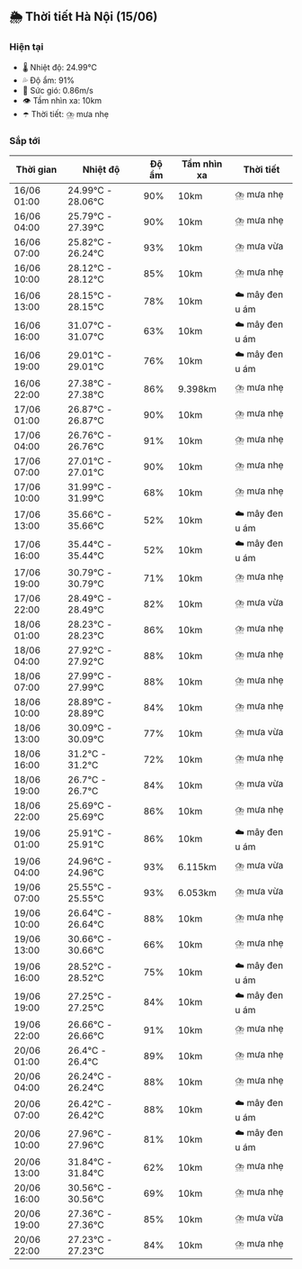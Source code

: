 ## 🌦️ Thời tiết Hà Nội (15/06)

### Hiện tại

- 🌡️ Nhiệt độ: 24.99℃
- 💦 Độ ẩm: 91%
- 💨 Sức gió: 0.86m/s
- 👁️ Tầm nhìn xa: 10km
- ☂️ Thời tiết: ⛈️ mưa nhẹ

### Sắp tới

| Thời gian | Nhiệt độ | Độ ẩm | Tầm nhìn xa | Thời tiết |
| --- | --- | --- | --- | --- |
| 16/06 01:00 | 24.99℃ - 28.06℃ | 90% | 10km | ⛈️ mưa nhẹ |
| 16/06 04:00 | 25.79℃ - 27.39℃ | 90% | 10km | ⛈️ mưa nhẹ |
| 16/06 07:00 | 25.82℃ - 26.24℃ | 93% | 10km | ⛈️ mưa vừa |
| 16/06 10:00 | 28.12℃ - 28.12℃ | 85% | 10km | ⛈️ mưa nhẹ |
| 16/06 13:00 | 28.15℃ - 28.15℃ | 78% | 10km | ☁️ mây đen u ám |
| 16/06 16:00 | 31.07℃ - 31.07℃ | 63% | 10km | ☁️ mây đen u ám |
| 16/06 19:00 | 29.01℃ - 29.01℃ | 76% | 10km | ☁️ mây đen u ám |
| 16/06 22:00 | 27.38℃ - 27.38℃ | 86% | 9.398km | ⛈️ mưa nhẹ |
| 17/06 01:00 | 26.87℃ - 26.87℃ | 90% | 10km | ⛈️ mưa nhẹ |
| 17/06 04:00 | 26.76℃ - 26.76℃ | 91% | 10km | ⛈️ mưa nhẹ |
| 17/06 07:00 | 27.01℃ - 27.01℃ | 90% | 10km | ⛈️ mưa nhẹ |
| 17/06 10:00 | 31.99℃ - 31.99℃ | 68% | 10km | ⛈️ mưa nhẹ |
| 17/06 13:00 | 35.66℃ - 35.66℃ | 52% | 10km | ☁️ mây đen u ám |
| 17/06 16:00 | 35.44℃ - 35.44℃ | 52% | 10km | ☁️ mây đen u ám |
| 17/06 19:00 | 30.79℃ - 30.79℃ | 71% | 10km | ⛈️ mưa nhẹ |
| 17/06 22:00 | 28.49℃ - 28.49℃ | 82% | 10km | ⛈️ mưa vừa |
| 18/06 01:00 | 28.23℃ - 28.23℃ | 86% | 10km | ⛈️ mưa nhẹ |
| 18/06 04:00 | 27.92℃ - 27.92℃ | 88% | 10km | ⛈️ mưa nhẹ |
| 18/06 07:00 | 27.99℃ - 27.99℃ | 88% | 10km | ⛈️ mưa nhẹ |
| 18/06 10:00 | 28.89℃ - 28.89℃ | 84% | 10km | ⛈️ mưa nhẹ |
| 18/06 13:00 | 30.09℃ - 30.09℃ | 77% | 10km | ⛈️ mưa vừa |
| 18/06 16:00 | 31.2℃ - 31.2℃ | 72% | 10km | ⛈️ mưa nhẹ |
| 18/06 19:00 | 26.7℃ - 26.7℃ | 84% | 10km | ⛈️ mưa vừa |
| 18/06 22:00 | 25.69℃ - 25.69℃ | 86% | 10km | ⛈️ mưa nhẹ |
| 19/06 01:00 | 25.91℃ - 25.91℃ | 86% | 10km | ☁️ mây đen u ám |
| 19/06 04:00 | 24.96℃ - 24.96℃ | 93% | 6.115km | ⛈️ mưa vừa |
| 19/06 07:00 | 25.55℃ - 25.55℃ | 93% | 6.053km | ⛈️ mưa vừa |
| 19/06 10:00 | 26.64℃ - 26.64℃ | 88% | 10km | ⛈️ mưa nhẹ |
| 19/06 13:00 | 30.66℃ - 30.66℃ | 66% | 10km | ⛈️ mưa nhẹ |
| 19/06 16:00 | 28.52℃ - 28.52℃ | 75% | 10km | ☁️ mây đen u ám |
| 19/06 19:00 | 27.25℃ - 27.25℃ | 84% | 10km | ☁️ mây đen u ám |
| 19/06 22:00 | 26.66℃ - 26.66℃ | 91% | 10km | ⛈️ mưa nhẹ |
| 20/06 01:00 | 26.4℃ - 26.4℃ | 89% | 10km | ⛈️ mưa nhẹ |
| 20/06 04:00 | 26.24℃ - 26.24℃ | 88% | 10km | ⛈️ mưa nhẹ |
| 20/06 07:00 | 26.42℃ - 26.42℃ | 88% | 10km | ☁️ mây đen u ám |
| 20/06 10:00 | 27.96℃ - 27.96℃ | 81% | 10km | ☁️ mây đen u ám |
| 20/06 13:00 | 31.84℃ - 31.84℃ | 62% | 10km | ⛈️ mưa nhẹ |
| 20/06 16:00 | 30.56℃ - 30.56℃ | 69% | 10km | ⛈️ mưa nhẹ |
| 20/06 19:00 | 27.36℃ - 27.36℃ | 85% | 10km | ⛈️ mưa vừa |
| 20/06 22:00 | 27.23℃ - 27.23℃ | 84% | 10km | ⛈️ mưa nhẹ |
